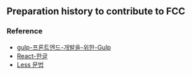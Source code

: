 ## Preparation history to contribute to FCC
### Reference
- [gulp-프론트엔드-개발을-위한-Gulp](https://github.com/FEDevelopers/tech.description/wiki/%ED%94%84%EB%A1%A0%ED%8A%B8%EC%97%94%EB%93%9C-%EA%B0%9C%EB%B0%9C%EC%9D%84-%EC%9C%84%ED%95%9C-Gulp)
- [React-한글](https://velopert.com/3236)
- [Less 문법](http://webclub.tistory.com/385)